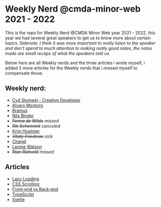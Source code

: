 # Weekly Nerd @cmda-minor-web 2021 - 2022

This is the repo for Weekly Nerd @CMDA Minor Web year 2021 - 2022, this year we had several great speakers to get us to know more about certain topics.
_Sidenote: I think it was more important to really listen to the speaker and don't spend to much attention to making really good notes, the notes made are small recaps of what the speakers told us._

Below here are all Weekly nerds and the three articles i wrote myself, i added 2 more articles for the Weekly nerds that i missed myself to compensate those.

## Weekly nerd:
- [Cyd Stumpel - Creative Developer](https://github.com/KoenHaagsma/weekly-nerd-2122/wiki/Cyd-Stumpel---Creative-Developer)
- [Alvaro Montoro](https://github.com/KoenHaagsma/weekly-nerd-2122/wiki/Alvaro-Montaro)
- [Bramus](https://github.com/KoenHaagsma/weekly-nerd-2122/wiki/Bramus)
- [Nils Binder](https://github.com/KoenHaagsma/weekly-nerd-2122/wiki/Nils-Binder)
- _~~Fenna de Wilde~~ missed_
- _~~Rik Schennink~~ canceled_
- [Krijn Hoetmer](https://github.com/KoenHaagsma/weekly-nerd-2122/wiki/Krijn-Hoetmeer)
- _~~Vitaly Friedman~~ sick_
- [Chanel](https://github.com/KoenHaagsma/weekly-nerd-2122/wiki/Chanel)
- [Leonie Watson](https://github.com/KoenHaagsma/weekly-nerd-2122/wiki/Leonie-Watson)
- _~~Rian Rietveld~~ missed_

## Articles
- [Lazy Loading](https://github.com/KoenHaagsma/weekly-nerd-2122/wiki/Lazy-Loading)
- [CSS Scrolling](https://github.com/KoenHaagsma/weekly-nerd-2122/wiki/CSS-Scrolling)
- [Front-end vs Back-end](https://github.com/KoenHaagsma/weekly-nerd-2122/wiki/Front-end-vs-Back-end)
- [TypeScript](https://github.com/KoenHaagsma/weekly-nerd-2122/wiki/TypeScript)
- [Svelte](https://github.com/KoenHaagsma/weekly-nerd-2122/wiki/Svelte)
